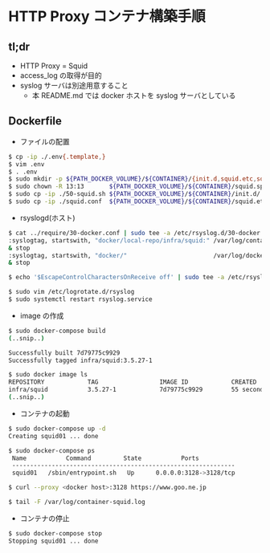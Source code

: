 # HTTP Proxy コンテナ構築手順

## tl;dr

- HTTP Proxy = Squid
- access_log の取得が目的
- syslog サーバは別途用意すること
  - 本 README.md では docker ホストを syslog サーバとしている

## Dockerfile

- ファイルの配置

```bash
$ cp -ip ./.env{.template,}
$ vim .env
$ . .env
$ sudo mkdir -p ${PATH_DOCKER_VOLUME}/${CONTAINER}/{init.d,squid.etc,squid.spool}
$ sudo chown -R 13:13       ${PATH_DOCKER_VOLUME}/${CONTAINER}/squid.spool
$ sudo cp -ip ./50-squid.sh ${PATH_DOCKER_VOLUME}/${CONTAINER}/init.d/
$ sudo cp -ip ./squid.conf  ${PATH_DOCKER_VOLUME}/${CONTAINER}/squid.etc/
```

- rsyslogd(ホスト)
```bash
$ cat ../require/30-docker.conf | sudo tee -a /etc/rsyslog.d/30-docker.conf
:syslogtag, startswith, "docker/local-repo/infra/squid:" /var/log/container-squid.log
& stop
:syslogtag, startswith, "docker/"                        /var/log/docker-container.log
& stop
```
```bash
$ echo '$EscapeControlCharactersOnReceive off' | sudo tee -a /etc/rsyslog.d/90-option.conf
```
```bash
$ sudo vim /etc/logrotate.d/rsyslog
$ sudo systemctl restart rsyslog.service
```

- image の作成

```bash
$ sudo docker-compose build
(..snip..)

Successfully built 7d79775c9929
Successfully tagged infra/squid:3.5.27-1

$ sudo docker image ls
REPOSITORY            TAG                 IMAGE ID            CREATED             SIZE
infra/squid           3.5.27-1            7d79775c9929        55 seconds ago      163MB
(..snip..)
```

- コンテナの起動

```bash
$ sudo docker-compose up -d
Creating squid01 ... done

$ sudo docker-compose ps
 Name           Command         State           Ports
 --------------------------------------------------------------
 squid01   /sbin/entrypoint.sh   Up      0.0.0.0:3128->3128/tcp
```

```bash
$ curl --proxy <docker host>:3128 https://www.goo.ne.jp
```
```bash
$ tail -F /var/log/container-squid.log
```

- コンテナの停止

```bash
$ sudo docker-compose stop
Stopping squid01 ... done
```
